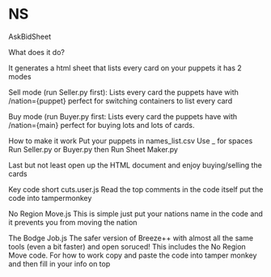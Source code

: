 # NS

AskBidSheet

What does it do?

It generates a html sheet that lists every card on your puppets it has 2 modes

Sell mode (run Seller.py first):
Lists every card the puppets have with /nation={puppet} perfect for switching containers to list every card 

Buy mode (run Buyer.py first: 
Lists every card the puppets have with /nation={main} perfect for buying lots and lots of cards. 

How to make it work
Put your puppets in names_list.csv Use _ for spaces
Run Seller.py or Buyer.py
then Run Sheet Maker.py
 
 Last but not least open up the HTML document and enjoy buying/selling the cards
 
 
 
 
 
Key code short cuts.user.js 
Read the top comments in the code itself
put the code into tampermonkey


No Region Move.js
This is simple just put your nations name in the code and it prevents you from moving the nation

The Bodge Job.js
The safer version of Breeze++ with almost all the same tools (even a bit faster) and open soruced! 
This includes the No Region Move code.
For how to work copy and paste the code into tamper monkey and then fill in your info on top

